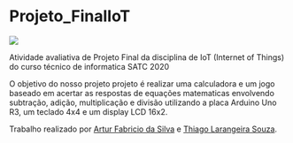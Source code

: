 # Projeto_FinalIoT
![](https://www1.satc.edu.br/portais/acesso/public/assets/img/logoSatc.png)

Atividade avaliativa de Projeto Final da disciplina de IoT (Internet of Things) do curso técnico de informatica SATC 2020

O objetivo do nosso projeto projeto é realizar uma calculadora e um jogo baseado em acertar as respostas de equações matematicas envolvendo subtração, adição, multiplicação e divisão utilizando a placa Arduino Uno R3, um teclado 4x4 e um display LCD 16x2.

Trabalho realizado por [Artur Fabricio da Silva](https://github.com/arturfabriciohahaedgy) e [Thiago Larangeira Souza](https://github.com/baconzitus).
